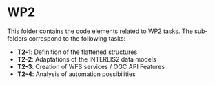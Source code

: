 # WP2

This folder contains the code elements related to WP2 tasks.
The sub-folders correspond to the following tasks:

- **T2-1**: Definition of the flattened structures  
- **T2-2**: Adaptations of the INTERLIS2 data models
- **T2-3**: Creation of WFS services / OGC API Features
- **T2-4**: Analysis of automation possibilities
